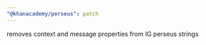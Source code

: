 ```yaml
---
"@khanacademy/perseus": patch
---
```


removes context and message properties from IG perseus strings
